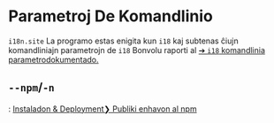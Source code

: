 # Parametroj De Komandlinio

`i18n.site` La programo estas enigita kun `i18` kaj subtenas ĉiujn komandliniajn parametrojn de `i18` Bonvolu raporti al [➔ `i18` komandlinia parametrodokumentado.](/i18/cli)

## `--npm`/`-n`

: [Instaladon & Deployment❯ Publiki enhavon al npm](/i18n.site/use#npm)